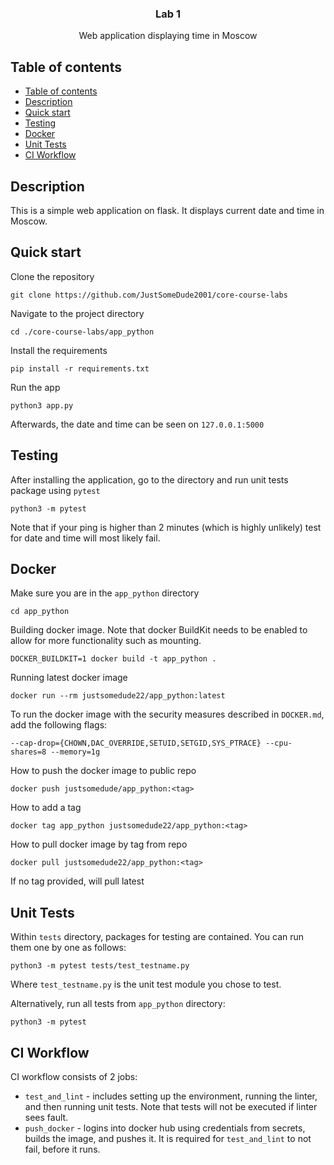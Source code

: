 <p align="center">

  <h3 align="center">Lab 1</h3>

  <p align="center">
    Web application displaying time in Moscow
    <br>
  </p>
</p>


## Table of contents

- [Table of contents](#table-of-contents)
- [Description](#description)
- [Quick start](#quick-start)
- [Testing](#testing)
- [Docker](#docker)
- [Unit Tests](#unit-tests)
- [CI Workflow](#ci-workflow)


## Description

This is a simple web application on flask. It displays current date and time in Moscow. 


## Quick start

Clone the repository

```
git clone https://github.com/JustSomeDude2001/core-course-labs
```

Navigate to the project directory

```
cd ./core-course-labs/app_python
```

Install the requirements

```
pip install -r requirements.txt
```

Run the app

```
python3 app.py
```

Afterwards, the date and time can be seen on `127.0.0.1:5000`


## Testing

After installing the application, go to the directory and run unit tests package using `pytest`

```
python3 -m pytest
```

Note that if your ping is higher than 2 minutes (which is highly unlikely) test for date and time will most likely fail.

## Docker

Make sure you are in the `app_python` directory
```
cd app_python
```

Building docker image. Note that docker BuildKit needs to be enabled to allow for more functionality such as mounting.
```
DOCKER_BUILDKIT=1 docker build -t app_python .
```

Running latest docker image

```
docker run --rm justsomedude22/app_python:latest
```

To run the docker image with the security measures described in `DOCKER.md`, add the following flags:

```
--cap-drop={CHOWN,DAC_OVERRIDE,SETUID,SETGID,SYS_PTRACE} --cpu-shares=8 --memory=1g
```

How to push the docker image to public repo

```
docker push justsomedude/app_python:<tag>
```

How to add a tag

```
docker tag app_python justsomedude22/app_python:<tag>
```

How to pull docker image by tag from repo

```
docker pull justsomedude22/app_python:<tag>
```

If no tag provided, will pull latest

## Unit Tests

Within `tests` directory, packages for testing are contained. You can run them one by one as follows:

```
python3 -m pytest tests/test_testname.py
```

Where `test_testname.py` is the unit test module you chose to test.

Alternatively, run all tests from `app_python` directory:

```
python3 -m pytest
```

## CI Workflow

CI workflow consists of 2 jobs:

- `test_and_lint` - includes setting up the environment, running the linter, and then running unit tests. Note that tests will not be executed if linter sees fault.
- `push_docker` - logins into docker hub using credentials from secrets, builds the image, and pushes it. It is required for `test_and_lint` to not fail, before it runs.